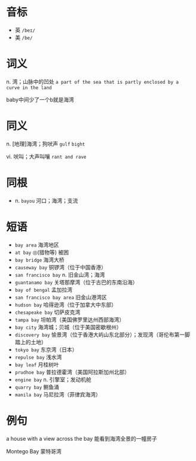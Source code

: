 # 音标

- 英 `/beɪ/`
- 美 `/be/`

# 词义

n. 湾；山脉中的凹处
`a part of the sea that is partly enclosed by a curve in the land`



baby中间少了一个b就是海湾

# 同义

n. [地理]海湾；狗吠声
`gulf` `bight`

vi. 吠叫；大声叫嚷
`rant and rave`

# 同根

- n. `bayou` 河口；海湾；支流

# 短语

- `bay area` 海湾地区
- `at bay` ◎(猎物等) 被困
- `bay bridge` 海湾大桥
- `causeway bay` 铜锣湾（位于中国香港）
- `san francisco bay` n. 旧金山湾；海湾
- `guantanamo bay` 关塔那摩湾（位于古巴的东南沿海）
- `bay of bengal` 孟加拉湾
- `san francisco bay area` 旧金山港湾区
- `hudson bay` 哈得逊湾（位于加拿大中东部）
- `chesapeake bay` 切萨皮克湾
- `tampa bay` 坦帕湾（美国佛罗里达州西部海湾）
- `bay city` 海湾城；贝城（位于美国密歇根州）
- `discovery bay` 愉景湾（位于香港大屿山东北部分）；发现湾（哥伦布第一脚踏上的土地）
- `tokyo bay` 东京湾（日本）
- `repulse bay` 浅水湾
- `bay leaf` 月桂树叶
- `prudhoe bay` 普拉德霍湾（美国阿拉斯加州北部）
- `engine bay` n. 引擎室；发动机舱
- `quarry bay` 鲗鱼涌
- `manila bay` 马尼拉湾（菲律宾海湾）

# 例句

a house with a view across the bay
能看到海湾全景的一幢房子

Montego Bay
蒙特哥湾


